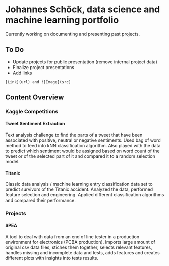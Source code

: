 # Johannes Schöck, data science and machine learning portfolio

Currently working on documenting and presenting past projects.

## To Do
- Update projects for public presentation (remove internal project data)
- Finalize project presentations
- Add links
```
[Link](url) and ![Image](src)
```

## Content Overview

### Kaggle Competitions
#### Tweet Sentiment Extraction
Text analysis challenge to find the parts of a tweet that have been associated with positive, neutral or negative sentiments. Used bag of word method to feed into kNN classification algorithm. Also played with the data to predict which sentiment would be assigned based on word count of the tweet or of the selected part of it and compared it to a random selection model.

#### Titanic
Classic data analysis / machine learning entry classification data set to predict survivors of the Titanic accident. Analyzed the data, performed feature selection and engineering. Applied different classification algorithms and compared their performance.

### Projects
#### SPEA
A tool to deal with data from an end of line tester in a production environment for electronics (PCBA production). Imports large amount of original csv data files, stiches them together, selects relevant features, handles missing and incomplete data and tests, adds features and creates different plots with insights into tests results. 
